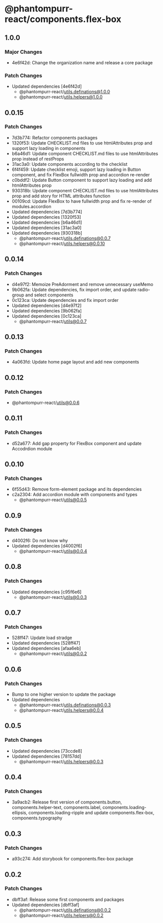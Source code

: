 # @phantompurr-react/components.flex-box

## 1.0.0

### Major Changes

- 4e6f42d: Change the organization name and release a core package

### Patch Changes

- Updated dependencies [4e6f42d]
  - @phantompurr-react/utils.definations@1.0.0
  - @phantompurr-react/utils.helpers@1.0.0

## 0.0.15

### Patch Changes

- 7d3b774: Refactor components packages
- 1320f53: Update CHECKLIST.md files to use htmlAttributes prop and support lazy loading in components
- b6a46d1: Update component CHECKLIST.md files to use htmlAttributes prop instead of restProps
- 31ac3a0: Update components according to the checklist
- 6f4f459: Update checklist emoji, support lazy loading in Button component, and fix FlexBox fullwidth prop and accordion re-render
- c0bddf2: Update Button component to support lazy loading and add htmlAttributes prop
- 930318b: Update component CHECKLIST.md files to use htmlAttributes prop and add story for HTML attributes function
- 00109cd: Update FlexBox to have fullwidth prop and fix re-render of modules.accordion
- Updated dependencies [7d3b774]
- Updated dependencies [1320f53]
- Updated dependencies [b6a46d1]
- Updated dependencies [31ac3a0]
- Updated dependencies [930318b]
  - @phantompurr-react/utils.definations@0.0.7
  - @phantompurr-react/utils.helpers@0.0.10

## 0.0.14

### Patch Changes

- d4e97f2: Memoize PreAdorment and remove unnecessary useMemo
- 9b062fa: Update dependencies, fix import order, and update radio-group and select components
- 0c123ca: Update dependencies and fix import order
- Updated dependencies [d4e97f2]
- Updated dependencies [9b062fa]
- Updated dependencies [0c123ca]
  - @phantompurr-react/utils@0.0.7

## 0.0.13

### Patch Changes

- 4a063fd: Update home page layout and add new components

## 0.0.12

### Patch Changes

- @phantompurr-react/utils@0.0.6

## 0.0.11

### Patch Changes

- d52a677: Add gap property for FlexBox component and update Accodrdion module

## 0.0.10

### Patch Changes

- 6f55d43: Remove form-element package and its dependencies
- c2a2304: Add accordion module with components and types
  - @phantompurr-react/utils@0.0.5

## 0.0.9

### Patch Changes

- d4002f6: Do not know why
- Updated dependencies [d4002f6]
  - @phantompurr-react/utils@0.0.4

## 0.0.8

### Patch Changes

- Updated dependencies [c95f6e6]
  - @phantompurr-react/utils@0.0.3

## 0.0.7

### Patch Changes

- 528ff47: Update load stradge
- Updated dependencies [528ff47]
- Updated dependencies [afaa6eb]
  - @phantompurr-react/utils@0.0.2

## 0.0.6

### Patch Changes

- Bump to one higher version to update the package
- Updated dependencies
  - @phantompurr-react/utils.definations@0.0.3
  - @phantompurr-react/utils.helpers@0.0.4

## 0.0.5

### Patch Changes

- Updated dependencies [73ccde8]
- Updated dependencies [78157dd]
  - @phantompurr-react/utils.helpers@0.0.3

## 0.0.4

### Patch Changes

- 3a9acb2: Release first version of components.button, components.helper-text, components.label, components.loading-ellipsis, components.loading-ripple and update components.flex-box, components.typography

## 0.0.3

### Patch Changes

- a93c274: Add storybook for components.flex-box package

## 0.0.2

### Patch Changes

- dbff3af: Release some first components and packages
- Updated dependencies [dbff3af]
  - @phantompurr-react/utils.definations@0.0.2
  - @phantompurr-react/utils.helpers@0.0.2
